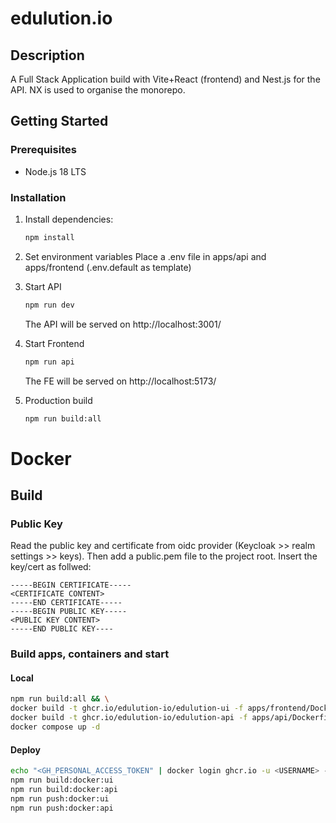 # edulution.io

## Description

A Full Stack Application build with Vite+React (frontend) and Nest.js for the API. NX is used to organise the monorepo.

## Getting Started

### Prerequisites

- Node.js 18 LTS

### Installation

1. Install dependencies:

   ```bash
   npm install
   ```

2. Set environment variables
   Place a .env file in apps/api and apps/frontend (.env.default as template)

3. Start API

   ```bash
   npm run dev
   ```

   The API will be served on http://localhost:3001/

4. Start Frontend

   ```bash
   npm run api
   ```

   The FE will be served on http://localhost:5173/

5. Production build

   ```bash
   npm run build:all
   ```

# Docker

## Build

### Public Key

Read the public key and certificate from oidc provider (Keycloak >> realm settings >> keys). Then add a public.pem file to the project root. Insert the key/cert as follwed:

```
-----BEGIN CERTIFICATE-----
<CERTIFICATE CONTENT>
-----END CERTIFICATE-----
-----BEGIN PUBLIC KEY-----
<PUBLIC KEY CONTENT>
-----END PUBLIC KEY----
```

### Build apps, containers and start

#### Local

```bash
npm run build:all && \
docker build -t ghcr.io/edulution-io/edulution-ui -f apps/frontend/Dockerfile . && \
docker build -t ghcr.io/edulution-io/edulution-api -f apps/api/Dockerfile . && \
docker compose up -d
```

#### Deploy

```bash
echo "<GH_PERSONAL_ACCESS_TOKEN" | docker login ghcr.io -u <USERNAME> --password-stdin
npm run build:docker:ui
npm run build:docker:api
npm run push:docker:ui
npm run push:docker:api
```
